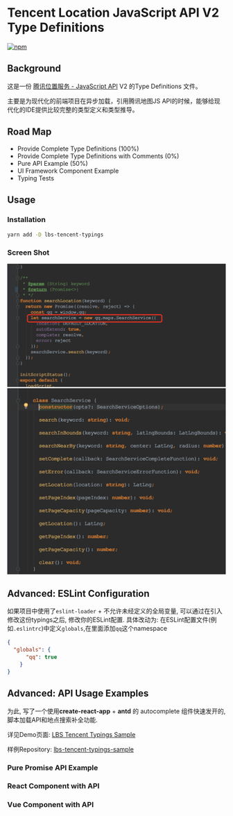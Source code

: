 # Tencent Location JavaScript API V2 Type Definitions 

[![npm](https://img.shields.io/npm/v/lbs-tencent-typings.svg)](https://www.npmjs.com/package/lbs-tencent-typings)


## Background

这是一份 [腾讯位置服务 - JavaScript API](http://lbs.qq.com/javascript_v2/doc/) V2 的Type Definitions 文件。

主要是为现代化的前端项目在异步加载，引用腾讯地图JS API的时候，能够给现代化的IDE提供比较完整的类型定义和类型推导。

## Road Map

- Provide Complete Type Definitions (100%)
- Provide Complete Type Definitions with Comments (0%)
- Pure API Example (50%)
- UI Framework Component Example
- Typing Tests

## Usage

### Installation
```bash
yarn add -D lbs-tencent-typings
```

### Screen Shot

![Application Code](./docs/imgs/search-service-typings.png)
![Type Definitions](./docs/imgs/search-service-definitions.png)

## Advanced: ESLint Configuration

如果项目中使用了`eslint-loader` + 不允许未经定义的全局变量, 可以通过在引入修改这份typings之后, 修改你的ESLint配置.
具体改动为: 在ESLint配置文件(例如`.eslintrc`)中定义`globals`,在里面添加`qq`这个namespace

```json
{
  "globals": {
      "qq": true
    }
}

```

## Advanced: API Usage Examples

为此, 写了一个使用**create-react-app** + **antd** 的 autocomplete 组件快速发开的, 脚本加载API和地点搜索补全功能.

详见Demo页面: [LBS Tencent Typings Sample](https://blog.aquariuslt.com/lbs-tencent-typings-sample/)

样例Repository: [lbs-tencent-typings-sample](https://github.com/aquariuslt/lbs-tencent-typings-sample)


### Pure Promise API Example

### React Component with API

### Vue Component with API




